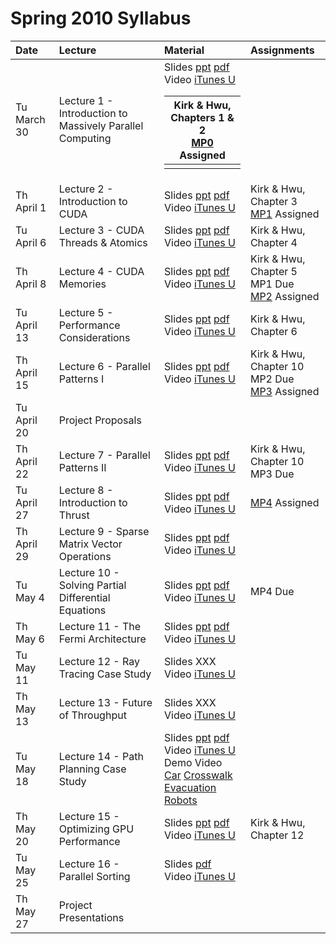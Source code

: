# Spring 2010 Syllabus #

| <b>Date</b> | <b>Lecture</b> | <b>Material</b> | <b>Assignments</b> |
|:------------|:---------------|:----------------|:-------------------|
| Tu March 30 | Lecture 1 - Introduction to Massively Parallel Computing | Slides [ppt](http://stanford-cs193g-sp2010.googlecode.com/svn/trunk/lectures/lecture_1/introduction_to_massively_parallel_computing.ppt) [pdf](http://stanford-cs193g-sp2010.googlecode.com/svn/trunk/lectures/lecture_1/introduction_to_massively_parallel_computing.pdf) <br> Video <a href='http://deimos3.apple.com/WebObjects/Core.woa/Browse/itunes.stanford.edu.3692287061.03692287064.3689515696?i=1669148251'>iTunes U</a> <table><thead><th> Kirk & Hwu, Chapters 1 & 2 <br> <a href='GettingStartedWithCUDA.md'>MP0</a> Assigned </th></thead><tbody>
<tr><td> Th April 1  </td><td> Lecture 2 - Introduction to CUDA </td><td> Slides <a href='http://stanford-cs193g-sp2010.googlecode.com/svn/trunk/lectures/lecture_2/gpu_history_and_cuda_programming_basics.ppt'>ppt</a> <a href='http://stanford-cs193g-sp2010.googlecode.com/svn/trunk/lectures/lecture_2/gpu_history_and_cuda_programming_basics.pdf'>pdf</a> <br> Video <a href='http://deimos3.apple.com/WebObjects/Core.woa/Browse/itunes.stanford.edu.3692287061.03692287064.3693445764?i=1781606214'>iTunes U</a> </td><td> Kirk & Hwu, Chapter 3 <br> <a href='MpOne.md'>MP1</a> Assigned </td></tr>
<tr><td> Tu April 6  </td><td> Lecture 3 - CUDA Threads & Atomics </td><td> Slides <a href='http://stanford-cs193g-sp2010.googlecode.com/svn/trunk/lectures/lecture_3/cuda_threads_and_atomics.ppt'>ppt</a> <a href='http://stanford-cs193g-sp2010.googlecode.com/svn/trunk/lectures/lecture_3/cuda_threads_and_atomics.pdf'>pdf</a> <br> Video <a href='http://deimos3.apple.com/WebObjects/Core.woa/Browse/itunes.stanford.edu.3692287061.03692287064.3689643874?i=1836353631'>iTunes U</a> </td><td> Kirk & Hwu, Chapter 4 </td></tr>
<tr><td> Th April 8  </td><td> Lecture 4 - CUDA Memories </td><td> Slides <a href='http://stanford-cs193g-sp2010.googlecode.com/svn/trunk/lectures/lecture_4/cuda_memories.ppt'>ppt</a> <a href='http://stanford-cs193g-sp2010.googlecode.com/svn/trunk/lectures/lecture_4/cuda_memories.pdf'>pdf</a> <br> Video <a href='http://deimos3.apple.com/WebObjects/Core.woa/Browse/itunes.stanford.edu.3781021406'>iTunes U</a> </td><td> Kirk & Hwu, Chapter 5 <br> MP1 Due <br> <a href='MpTwo.md'>MP2</a> Assigned </td></tr>
<tr><td> Tu April 13 </td><td> Lecture 5 - Performance Considerations </td><td> Slides <a href='http://stanford-cs193g-sp2010.googlecode.com/svn/trunk/lectures/lecture_5/performance_considerations.ppt'>ppt</a> <a href='http://stanford-cs193g-sp2010.googlecode.com/svn/trunk/lectures/lecture_5/performance_considerations.pdf'>pdf</a> <br> Video <a href='http://deimos3.apple.com/WebObjects/Core.woa/Browse/itunes.stanford.edu.3781642731'>iTunes U</a> </td><td> Kirk & Hwu, Chapter 6 </td></tr>
<tr><td> Th April 15 </td><td> Lecture 6 - Parallel Patterns I </td><td> Slides <a href='http://stanford-cs193g-sp2010.googlecode.com/svn/trunk/lectures/lecture_6/parallel_patterns_1.ppt'>ppt</a> <a href='http://stanford-cs193g-sp2010.googlecode.com/svn/trunk/lectures/lecture_6/parallel_patterns_1.pdf'>pdf</a> <br> Video <a href='http://deimos3.apple.com/WebObjects/Core.woa/Browse/itunes.stanford.edu.3692287061.03692287064.3946511463?i=1972893655'>iTunes U</a> </td><td> Kirk & Hwu, Chapter 10 <br> MP2 Due <br> <a href='MpThree.md'>MP3</a> Assigned </td></tr>
<tr><td> Tu April 20 </td><td> Project Proposals </td><td>                 </td><td>                    </td></tr>
<tr><td> Th April 22 </td><td> Lecture 7 - Parallel Patterns II </td><td> Slides <a href='http://stanford-cs193g-sp2010.googlecode.com/svn/trunk/lectures/lecture_7/parallel_patterns_2.ppt'>ppt</a> <a href='http://stanford-cs193g-sp2010.googlecode.com/svn/trunk/lectures/lecture_7/parallel_patterns_2.pdf'>pdf</a> <br> Video <a href='http://deimos3.apple.com/WebObjects/Core.woa/Browse/itunes.stanford.edu.3692287061.03692287064.3893886820?i=2043589055'>iTunes U</a> </td><td> Kirk & Hwu, Chapter 10 <br> MP3 Due </td></tr>
<tr><td> Tu April 27 </td><td> Lecture 8 - Introduction to Thrust </td><td> Slides <a href='http://stanford-cs193g-sp2010.googlecode.com/svn/trunk/lectures/lecture_8/introduction_to_thrust.ppt'>ppt</a> <a href='http://stanford-cs193g-sp2010.googlecode.com/svn/trunk/lectures/lecture_8/introduction_to_thrust.pdf'>pdf</a> <br> Video <a href='http://deimos3.apple.com/WebObjects/Core.woa/Browse/itunes.stanford.edu.3692287061.03692287064.3893886843?i=1260313281'>iTunes U</a> </td><td> <a href='MpFour.md'>MP4</a> Assigned</td></tr>
<tr><td> Th April 29 </td><td> Lecture 9 - Sparse Matrix Vector Operations </td><td> Slides <a href='http://stanford-cs193g-sp2010.googlecode.com/svn/trunk/lectures/lecture_9/sparse_matrix_vector_multiplication_on_throughput_oriented_processors.ppt'>ppt</a> <a href='http://stanford-cs193g-sp2010.googlecode.com/svn/trunk/lectures/lecture_9/sparse_matrix_vector_multiplication_on_throughput_oriented_processors.pdf'>pdf</a> <br> Video <a href='http://deimos3.apple.com/WebObjects/Core.woa/Browse/itunes.stanford.edu.3692287061.03692287064.3930145575?i=1872677157'>iTunes U</a>  </td><td>                    </td></tr>
<tr><td> Tu May 4    </td><td> Lecture 10 - Solving Partial Differential Equations </td><td> Slides <a href='http://stanford-cs193g-sp2010.googlecode.com/svn/trunk/lectures/lecture_10/solving_pdes_with_cuda.ppt'>ppt</a> <a href='http://stanford-cs193g-sp2010.googlecode.com/svn/trunk/lectures/lecture_10/solving_pdes_with_cuda.pdf'>pdf</a> <br> Video <a href='http://deimos3.apple.com/WebObjects/Core.woa/Browse/itunes.stanford.edu.3692287061.03692287064.3897981193?i=1569325221'>iTunes U</a> </td><td> MP4 Due            </td></tr>
<tr><td> Th May 6    </td><td> Lecture 11 - The Fermi Architecture </td><td> Slides <a href='http://stanford-cs193g-sp2010.googlecode.com/svn/trunk/lectures/lecture_11/the_fermi_architecture.ppt'>ppt</a> <a href='http://stanford-cs193g-sp2010.googlecode.com/svn/trunk/lectures/lecture_11/the_fermi_architecture.pdf'>pdf</a> <br> Video <a href='http://deimos3.apple.com/WebObjects/Core.woa/Browse/itunes.stanford.edu.3692287061.03692287064.3916943338?i=1968980428'>iTunes U</a>  </td><td>                    </td></tr>
<tr><td> Tu May 11   </td><td> Lecture 12 - Ray Tracing Case Study </td><td> Slides XXX <br> Video <a href='http://deimos3.apple.com/WebObjects/Core.woa/Browse/itunes.stanford.edu.3692287061.03692287064.3982250924?i=2002907509'>iTunes U</a> </td><td>                    </td></tr>
<tr><td> Th May 13   </td><td> Lecture 13 - Future of Throughput </td><td> Slides XXX <br> Video <a href='http://deimos3.apple.com/WebObjects/Core.woa/Browse/itunes.stanford.edu.3692287061.03692287064.3946505769?i=2123730674'>iTunes U</a> </td><td>                    </td></tr>
<tr><td> Tu May 18   </td><td> Lecture 14 - Path Planning Case Study </td><td> Slides <a href='http://stanford-cs193g-sp2010.googlecode.com/svn/trunk/lectures/lecture_14/path_planning_system_on_the_gpu.ppt'>ppt</a> <a href='http://stanford-cs193g-sp2010.googlecode.com/svn/trunk/lectures/lecture_14/path_planning_system_on_the_gpu.pdf'>pdf</a> <br> Video <a href='http://deimos3.apple.com/WebObjects/Core.woa/Browse/itunes.stanford.edu.3692287061.03692287064.4056664997?i=1100287954'>iTunes U </a> <br> Demo Video <a href='http://stanford-cs193g-sp2010.googlecode.com/svn/trunk/lectures/lecture_14/car.mpg'>Car</a> <a href='http://stanford-cs193g-sp2010.googlecode.com/svn/trunk/lectures/lecture_14/crosswalk.mpg'>Crosswalk</a> <a href='http://stanford-cs193g-sp2010.googlecode.com/svn/trunk/lectures/lecture_14/evacuation_1K.mpg'>Evacuation</a> <a href='http://stanford-cs193g-sp2010.googlecode.com/svn/trunk/lectures/lecture_14/robots.mpg'>Robots</a> </td><td>                    </td></tr>
<tr><td> Th May 20   </td><td> Lecture 15 - Optimizing GPU Performance </td><td> Slides <a href='http://stanford-cs193g-sp2010.googlecode.com/svn/trunk/lectures/lecture_15/optimizing_gpu_performance.ppt'>ppt</a> <a href='http://stanford-cs193g-sp2010.googlecode.com/svn/trunk/lectures/lecture_15/optimizing_gpu_performance.pdf'>pdf</a>  <br> Video <a href='http://deimos3.apple.com/WebObjects/Core.woa/Browse/itunes.stanford.edu.3692287061.03692287064.4056665039?i=1487155322'>iTunes U</a> </td><td> Kirk & Hwu, Chapter 12 </td></tr>
<tr><td> Tu May 25   </td><td> Lecture 16 - Parallel Sorting </td><td> Slides <a href='http://stanford-cs193g-sp2010.googlecode.com/svn/trunk/lectures/lecture_16/parallel_sorting.pdf'>pdf</a> <br> Video <a href='http://deimos3.apple.com/WebObjects/Core.woa/Browse/itunes.stanford.edu.3692287061.03692287064.4056403853?i=2057769735'>iTunes U</a></td><td>                    </td></tr>
<tr><td> Th May 27   </td><td> Project Presentations </td><td>                 </td><td>                    </td></tr>